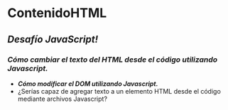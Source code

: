 # ContenidoHTML

## **_Desafío JavaScript!_**

### **_Cómo cambiar el texto del HTML desde el código utilizando Javascript._**

- **_Cómo modificar el DOM utilizando Javascript._**
- ¿Serías capaz de agregar texto a un elemento HTML desde el código mediante archivos Javascript?
